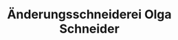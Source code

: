 ---
title: "Änderungsschneiderei Olga Schneider"
url: /augsburg/aenderungsschneiderei-olga-schneider/
shop: Schneiderei
---